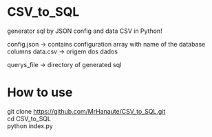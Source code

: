 # CSV_to_SQL
generator sql by JSON config and data CSV in Python!

config.json -> contains configuration array with name of the database columns
data.csv -> origem dos dados

querys_file -> directory of generated sql

# How to use
git clone https://github.com/MrHanaute/CSV_to_SQL.git <br/>
cd CSV_to_SQL <br/>
python index.py <br/>
